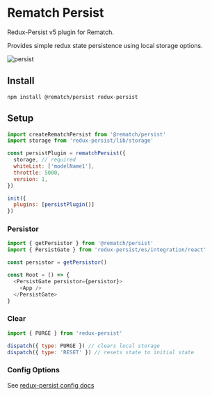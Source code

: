 # Rematch Persist

Redux-Persist v5 plugin for Rematch.

Provides simple redux state persistence using local storage options.

![persist](https://user-images.githubusercontent.com/4660659/33304219-67bd1dc6-d3bc-11e7-8159-a05d65c170bf.gif)

## Install

```
npm install @rematch/persist redux-persist
```

## Setup

```js
import createRematchPersist from '@rematch/persist'
import storage from 'redux-persist/lib/storage'

const persistPlugin = rematchPersist({
  storage, // required
  whiteList: ['modelName1'],
  throttle: 5000,
  version: 1,
})

init({
  plugins: [persistPlugin()]
})
```

### Persistor

```js
import { getPersistor } from '@rematch/persist'
import { PersistGate } from 'redux-persist/es/integration/react'

const persistor = getPersistor()

const Root = () => {
  <PersistGate persistor={persistor}>
    <App />
  </PersistGate>
}
```

### Clear

```js
import { PURGE } from 'redux-persist'

dispatch({ type: PURGE }) // clears local storage
dispatch({ type: 'RESET' }) // resets state to initial state
```

### Config Options

See [redux-persist config docs](https://github.com/rt2zz/redux-persist/blob/master/docs/api.md#type-persistconfig)

